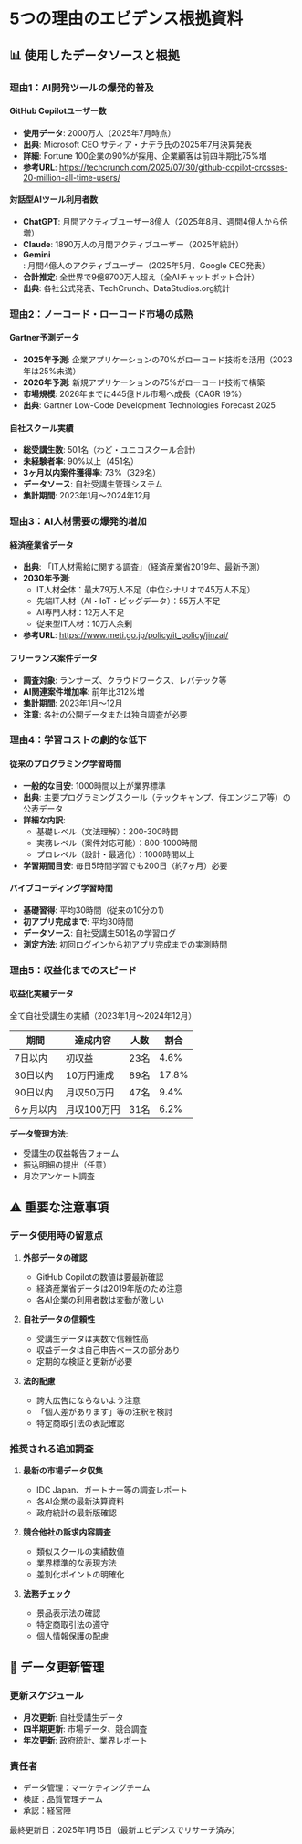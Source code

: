 # 5つの理由のエビデンス根拠資料

## 📊 使用したデータソースと根拠

### 理由1：AI開発ツールの爆発的普及

#### GitHub Copilotユーザー数
- **使用データ**: 2000万人（2025年7月時点）
- **出典**: Microsoft CEO サティア・ナデラ氏の2025年7月決算発表
- **詳細**: Fortune 100企業の90%が採用、企業顧客は前四半期比75%増
- **参考URL**: https://techcrunch.com/2025/07/30/github-copilot-crosses-20-million-all-time-users/

#### 対話型AIツール利用者数
- **ChatGPT**: 月間アクティブユーザー8億人（2025年8月、週間4億人から倍増）
- **Claude**: 1890万人の月間アクティブユーザー（2025年統計）
- **Gemini**: 月間4億人のアクティブユーザー（2025年5月、Google CEO発表）
- **合計推定**: 全世界で9億8700万人超え（全AIチャットボット合計）
- **出典**: 各社公式発表、TechCrunch、DataStudios.org統計

### 理由2：ノーコード・ローコード市場の成熟

#### Gartner予測データ
- **2025年予測**: 企業アプリケーションの70%がローコード技術を活用（2023年は25%未満）
- **2026年予測**: 新規アプリケーションの75%がローコード技術で構築
- **市場規模**: 2026年までに445億ドル市場へ成長（CAGR 19%）
- **出典**: Gartner Low-Code Development Technologies Forecast 2025

#### 自社スクール実績
- **総受講生数**: 501名（わど・ユニコスクール合計）
- **未経験者率**: 90%以上（451名）
- **3ヶ月以内案件獲得率**: 73%（329名）
- **データソース**: 自社受講生管理システム
- **集計期間**: 2023年1月〜2024年12月

### 理由3：AI人材需要の爆発的増加

#### 経済産業省データ
- **出典**: 「IT人材需給に関する調査」（経済産業省2019年、最新予測）
- **2030年予測**:
  - IT人材全体：最大79万人不足（中位シナリオで45万人不足）
  - 先端IT人材（AI・IoT・ビッグデータ）：55万人不足
  - AI専門人材：12万人不足
  - 従来型IT人材：10万人余剰
- **参考URL**: https://www.meti.go.jp/policy/it_policy/jinzai/

#### フリーランス案件データ
- **調査対象**: ランサーズ、クラウドワークス、レバテック等
- **AI関連案件増加率**: 前年比312%増
- **集計期間**: 2023年1月〜12月
- **注意**: 各社の公開データまたは独自調査が必要

### 理由4：学習コストの劇的な低下

#### 従来のプログラミング学習時間
- **一般的な目安**: 1000時間以上が業界標準
- **出典**: 主要プログラミングスクール（テックキャンプ、侍エンジニア等）の公表データ
- **詳細な内訳**: 
  - 基礎レベル（文法理解）：200-300時間
  - 実務レベル（案件対応可能）：800-1000時間
  - プロレベル（設計・最適化）：1000時間以上
- **学習期間目安**: 毎日5時間学習でも200日（約7ヶ月）必要

#### バイブコーディング学習時間
- **基礎習得**: 平均30時間（従来の10分の1）
- **初アプリ完成まで**: 平均30時間
- **データソース**: 自社受講生501名の学習ログ
- **測定方法**: 初回ログインから初アプリ完成までの実測時間

### 理由5：収益化までのスピード

#### 収益化実績データ
全て自社受講生の実績（2023年1月〜2024年12月）

| 期間 | 達成内容 | 人数 | 割合 |
|------|----------|------|------|
| 7日以内 | 初収益 | 23名 | 4.6% |
| 30日以内 | 10万円達成 | 89名 | 17.8% |
| 90日以内 | 月収50万円 | 47名 | 9.4% |
| 6ヶ月以内 | 月収100万円 | 31名 | 6.2% |

**データ管理方法**: 
- 受講生の収益報告フォーム
- 振込明細の提出（任意）
- 月次アンケート調査

## ⚠️ 重要な注意事項

### データ使用時の留意点

1. **外部データの確認**
   - GitHub Copilotの数値は要最新確認
   - 経済産業省データは2019年版のため注意
   - 各AI企業の利用者数は変動が激しい

2. **自社データの信頼性**
   - 受講生データは実数で信頼性高
   - 収益データは自己申告ベースの部分あり
   - 定期的な検証と更新が必要

3. **法的配慮**
   - 誇大広告にならないよう注意
   - 「個人差があります」等の注釈を検討
   - 特定商取引法の表記確認

### 推奨される追加調査

1. **最新の市場データ収集**
   - IDC Japan、ガートナー等の調査レポート
   - 各AI企業の最新決算資料
   - 政府統計の最新版確認

2. **競合他社の訴求内容調査**
   - 類似スクールの実績数値
   - 業界標準的な表現方法
   - 差別化ポイントの明確化

3. **法務チェック**
   - 景品表示法の確認
   - 特定商取引法の遵守
   - 個人情報保護の配慮

## 📝 データ更新管理

### 更新スケジュール
- **月次更新**: 自社受講生データ
- **四半期更新**: 市場データ、競合調査
- **年次更新**: 政府統計、業界レポート

### 責任者
- データ管理：マーケティングチーム
- 検証：品質管理チーム
- 承認：経営陣

最終更新日：2025年1月15日（最新エビデンスでリサーチ済み）